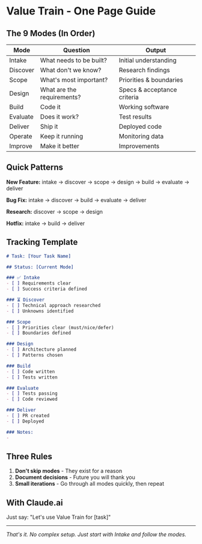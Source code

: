 # Value Train - One Page Guide

## The 9 Modes (In Order)

| Mode | Question | Output |
|------|----------|--------|
| Intake | What needs to be built? | Initial understanding |
| Discover | What don't we know? | Research findings |
| Scope | What's most important? | Priorities & boundaries |
| Design | What are the requirements? | Specs & acceptance criteria |
| Build | Code it | Working software |
| Evaluate | Does it work? | Test results |
| Deliver | Ship it | Deployed code |
| Operate | Keep it running | Monitoring data |
| Improve | Make it better | Improvements |

## Quick Patterns

**New Feature:** intake → discover → scope → design → build → evaluate → deliver

**Bug Fix:** intake → discover → build → evaluate → deliver  

**Research:** discover → scope → design

**Hotfix:** intake → build → deliver

## Tracking Template

```markdown
# Task: [Your Task Name]

## Status: [Current Mode]

### ✅ Intake
- [ ] Requirements clear
- [ ] Success criteria defined

### ⏳ Discover  
- [ ] Technical approach researched
- [ ] Unknowns identified

### Scope
- [ ] Priorities clear (must/nice/defer)
- [ ] Boundaries defined

### Design
- [ ] Architecture planned
- [ ] Patterns chosen

### Build
- [ ] Code written
- [ ] Tests written

### Evaluate
- [ ] Tests passing
- [ ] Code reviewed

### Deliver
- [ ] PR created
- [ ] Deployed

### Notes:
- 
```

## Three Rules

1. **Don't skip modes** - They exist for a reason
2. **Document decisions** - Future you will thank you
3. **Small iterations** - Go through all modes quickly, then repeat

## With Claude.ai

Just say: "Let's use Value Train for [task]"

---

*That's it. No complex setup. Just start with Intake and follow the modes.*